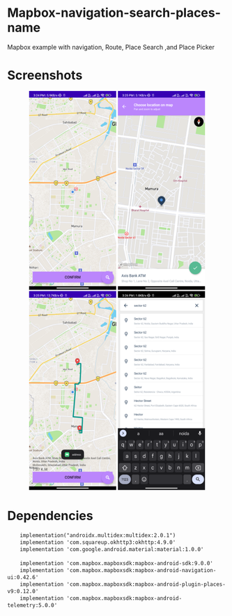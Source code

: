 # Mapbox-navigation-search-places-name
Mapbox example with navigation, Route, Place Search ,and Place Picker

# Screenshots

<p align="center">
  <img src="Screenshot1.png" width="200" height="455">
  
  <img src="Screenshot2.png" width="200" height="455">
  
  <img src="Screenshot3.png" width="200" height="455">
  
  <img src="Screenshot4.png" width="200" height="455">
</p>


# Dependencies

```
    implementation("androidx.multidex:multidex:2.0.1")
    implementation 'com.squareup.okhttp3:okhttp:4.9.0'
    implementation 'com.google.android.material:material:1.0.0'

    implementation 'com.mapbox.mapboxsdk:mapbox-android-sdk:9.0.0'
    implementation 'com.mapbox.mapboxsdk:mapbox-android-navigation-ui:0.42.6'
    implementation 'com.mapbox.mapboxsdk:mapbox-android-plugin-places-v9:0.12.0'
    implementation 'com.mapbox.mapboxsdk:mapbox-android-telemetry:5.0.0'

```



